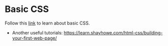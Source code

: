 # Basic CSS
Follow this [link](https://htmlcheatsheet.com/css/) to learn about basic CSS.

- Another useful tutorials: https://learn.shayhowe.com/html-css/building-your-first-web-page/